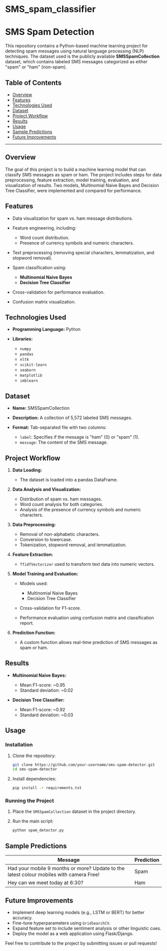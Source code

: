# SMS_spam_classifier
# SMS Spam Detection

This repository contains a Python-based machine learning project for detecting spam messages using natural language processing (NLP) techniques. The dataset used is the publicly available **SMSSpamCollection** dataset, which contains labeled SMS messages categorized as either "spam" or "ham" (non-spam).

## Table of Contents

* [Overview](#overview)
* [Features](#features)
* [Technologies Used](#technologies-used)
* [Dataset](#dataset)
* [Project Workflow](#project-workflow)
* [Results](#results)
* [Usage](#usage)
* [Sample Predictions](#sample-predictions)
* [Future Improvements](#future-improvements)

---

## Overview

The goal of this project is to build a machine learning model that can classify SMS messages as spam or ham. The project includes steps for data preprocessing, feature extraction, model training, evaluation, and visualization of results. Two models, Multinomial Naive Bayes and Decision Tree Classifier, were implemented and compared for performance.

## Features

* Data visualization for spam vs. ham message distributions.
* Feature engineering, including:

  * Word count distribution.
  * Presence of currency symbols and numeric characters.
* Text preprocessing (removing special characters, lemmatization, and stopword removal).
* Spam classification using:

  * **Multinomial Naive Bayes**
  * **Decision Tree Classifier**
* Cross-validation for performance evaluation.
* Confusion matrix visualization.

## Technologies Used

* **Programming Language:** Python
* **Libraries:**

  * `numpy`
  * `pandas`
  * `nltk`
  * `scikit-learn`
  * `seaborn`
  * `matplotlib`
  * `imblearn`

## Dataset

* **Name:** SMSSpamCollection
* **Description:** A collection of 5,572 labeled SMS messages.
* **Format:** Tab-separated file with two columns:

  * `label`: Specifies if the message is "ham" (0) or "spam" (1).
  * `message`: The content of the SMS message.

## Project Workflow

1. **Data Loading:**

   * The dataset is loaded into a pandas DataFrame.

2. **Data Analysis and Visualization:**

   * Distribution of spam vs. ham messages.
   * Word count analysis for both categories.
   * Analysis of the presence of currency symbols and numeric characters.

3. **Data Preprocessing:**

   * Removal of non-alphabetic characters.
   * Conversion to lowercase.
   * Tokenization, stopword removal, and lemmatization.

4. **Feature Extraction:**

   * `TfidfVectorizer` used to transform text data into numeric vectors.

5. **Model Training and Evaluation:**

   * Models used:

     * Multinomial Naive Bayes
     * Decision Tree Classifier
   * Cross-validation for F1-score.
   * Performance evaluation using confusion matrix and classification report.

6. **Prediction Function:**

   * A custom function allows real-time prediction of SMS messages as spam or ham.

## Results

* **Multinomial Naive Bayes:**

  * Mean F1-score: \~0.95
  * Standard deviation: \~0.02
* **Decision Tree Classifier:**

  * Mean F1-score: \~0.92
  * Standard deviation: \~0.03

## Usage

### Installation

1. Clone the repository:

   ```bash
   git clone https://github.com/your-username/sms-spam-detector.git
   cd sms-spam-detector
   ```
2. Install dependencies:

   ```bash
   pip install -r requirements.txt
   ```

### Running the Project

1. Place the `SMSSpamCollection` dataset in the project directory.
2. Run the main script:

   ```bash
   python spam_detector.py
   ```

## Sample Predictions

| Message                                                                                 | Prediction |
| --------------------------------------------------------------------------------------- | ---------- |
| Had your mobile 9 months or more? Update to the latest colour mobiles with camera Free! | Spam       |
| Hey can we meet today at 6:30?                                                          | Ham        |

## Future Improvements

* Implement deep learning models (e.g., LSTM or BERT) for better accuracy.
* Fine-tune hyperparameters using `GridSearchCV`.
* Expand feature set to include sentiment analysis or other linguistic cues.
* Deploy the model as a web application using Flask/Django.



Feel free to contribute to the project by submitting issues or pull requests!
